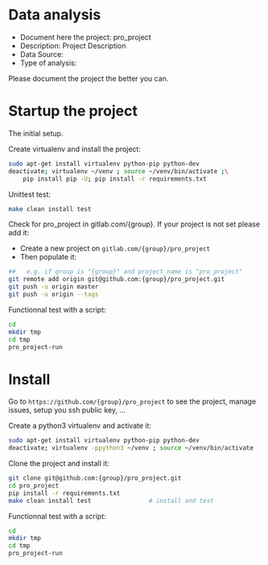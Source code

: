 # Data analysis
- Document here the project: pro_project
- Description: Project Description
- Data Source:
- Type of analysis:

Please document the project the better you can.

# Startup the project

The initial setup.

Create virtualenv and install the project:
```bash
sudo apt-get install virtualenv python-pip python-dev
deactivate; virtualenv ~/venv ; source ~/venv/bin/activate ;\
    pip install pip -U; pip install -r requirements.txt
```

Unittest test:
```bash
make clean install test
```

Check for pro_project in gitlab.com/{group}.
If your project is not set please add it:

- Create a new project on `gitlab.com/{group}/pro_project`
- Then populate it:

```bash
##   e.g. if group is "{group}" and project_name is "pro_project"
git remote add origin git@github.com:{group}/pro_project.git
git push -u origin master
git push -u origin --tags
```

Functionnal test with a script:

```bash
cd
mkdir tmp
cd tmp
pro_project-run
```

# Install

Go to `https://github.com/{group}/pro_project` to see the project, manage issues,
setup you ssh public key, ...

Create a python3 virtualenv and activate it:

```bash
sudo apt-get install virtualenv python-pip python-dev
deactivate; virtualenv -ppython3 ~/venv ; source ~/venv/bin/activate
```

Clone the project and install it:

```bash
git clone git@github.com:{group}/pro_project.git
cd pro_project
pip install -r requirements.txt
make clean install test                # install and test
```
Functionnal test with a script:

```bash
cd
mkdir tmp
cd tmp
pro_project-run
```

